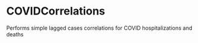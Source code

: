 # COVIDCorrelations
Performs simple lagged cases correlations for COVID hospitalizations and deaths
